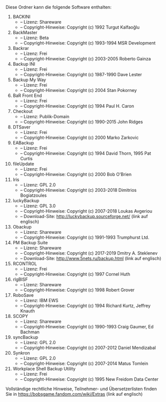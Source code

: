 ﻿Diese Ordner kann die folgende Software enthalten:

1. BACKINI
   - – Lizenz: Shareware
   - – Copyright-Hinweise: Copyright (c) 1992 Turgut Kalfaoğlu
2. BackMaster
   - – Lizenz: Beta
   - – Copyright-Hinweise: Copyright (c) 1993-1994 MSR Development
3. Backrar
   - – Lizenz: Frei
   - – Copyright-Hinweise: Copyright (c) 2003-2005 Roberto Gainza
4. Backup INI
   - – Lizenz: Frei
   - – Copyright-Hinweise: Copyright (c) 1987-1990 Dave Lester
5. Backup My Way
   - – Lizenz: Frei
   - – Copyright-Hinweise: Copyright (c) 2004 Stan Pokorney
6. BaR Front End
   - – Lizenz: Frei
   - – Copyright-Hinweise: Copyright (c) 1994 Paul H. Caron
7. Checkout
   - – Lizenz: Publik-Domain
   - – Copyright-Hinweise: Copyright (c) 1990-2015 John Ridges
8. DTSaver
   - – Lizenz: Frei
   - – Copyright-Hinweise: Copyright (c) 2000 Marko Zarkovic
9. EABackup
   - – Lizenz: Frei
   - – Copyright-Hinweise: Copyright (c) 1994 David Thorn, 1995 Pat Curtis
10. fileUpdate
    - – Lizenz: Frei
    - – Copyright-Hinweise: Copyright (c) 2000 Bob O'Brien
11. Iris
    - – Lizenz: GPL 2.0
    - – Copyright-Hinweise: Copyright (c) 2003-2018 Dimitrios Bogiatzoules
12. luckyBackup
    - – Lizenz: GPL 3.0
    - – Copyright-Hinweise: Copyright (c) 2007-2018 Loukas Avgeriou
    - – Download-Site: http://luckybackup.sourceforge.net/ (link auf englisch)
13. Obackup
    - – Lizenz: Shareware
    - – Copyright-Hinweise: Copyright (c) 1991-1993 Trumphurst Ltd.
14. PM Backup Suite
    - – Lizenz: Shareware
    - – Copyright-Hinweise: Copyright (c) 2017-2019 Dmitry A. Steklenev
    - – Download-Site: http://www.5nets.ru/backup.html (link auf englisch)
15. RCONTROL
    - – Lizenz: Frei
    - – Copyright-Hinweise: Copyright (c) 1997 Cornel Huth
16. rlgBISF
    - – Lizenz: Shareware
    - – Copyright-Hinweise: Copyright (c) 1998 Robert Grover
17. RoboSave
    - – Lizenz: IBM EWS
    - – Copyright-Hinweise: Copyright (c) 1994 Richard Kurtz, Jeffrey Knauth
18. SCOPY
    - – Lizenz: Shareware
    - – Copyright-Hinweise: Copyright (c) 1990-1993 Craig Gaumer, Ed Bachman
19. syncBackup
    - – Lizenz: GPL 2.0
    - – Copyright-Hinweise: Copyright (c) 2007-2012 Daniel Mendizabal
20. Synkron
    - – Lizenz: GPL 2.0
    - – Copyright-Hinweise: Copyright (c) 2007-2014 Matus Tomlein
21. Workplace Shell Backup Utility
    - – Lizenz: Frei
    - – Copyright-Hinweise: Copyright (c) 1995 New Freidom Data Center

Vollständige rechtliche Hinweise, Teilnehmer- und Übersetzerlisten finden Sie in https://bobsgame.fandom.com/wiki/Extras (link auf englisch)
